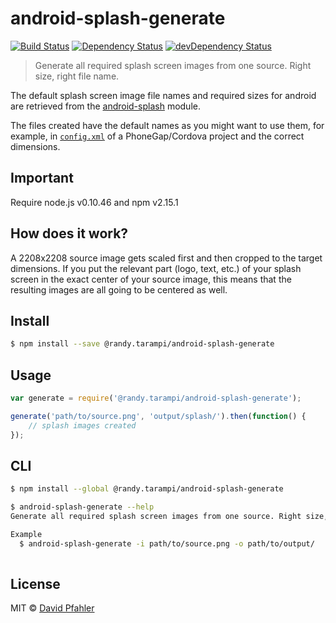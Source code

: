 # android-splash-generate 
[![Build Status](https://travis-ci.com/randytarampi/android-splash-generate.svg?branch=master)](https://travis-ci.com/randytarampi/android-splash-generate)
[![Dependency Status](https://david-dm.org/randytarampi/android-splash-generate.svg)](https://david-dm.org/randytarampi/android-splash-generate)
[![devDependency Status](https://david-dm.org/randytarampi/android-splash-generate/dev-status.svg)](https://david-dm.org/randytarampi/android-splash-generate#info=devDependencies) 

> Generate all required splash screen images from one source. Right size, right file name.

The default splash screen image file names and required sizes for android are retrieved from the [android-splash](http://github.com/randytarampi/android-splash) module. 

The files created have the default names as you might want to use them, for example, in [`config.xml`](http://docs.phonegap.com/en/3.5.0/config_ref_images.md.html) of a PhoneGap/Cordova project and the correct dimensions.

## Important

Require node.js v0.10.46 and npm v2.15.1

## How does it work?

A 2208x2208 source image gets scaled first and then cropped to the target dimensions. If you put the relevant part (logo, text, etc.) of your splash screen in the exact center of your source image, this means that the resulting images are all going to be centered as well.


## Install

```sh
$ npm install --save @randy.tarampi/android-splash-generate
```


## Usage

```js
var generate = require('@randy.tarampi/android-splash-generate');

generate('path/to/source.png', 'output/splash/').then(function() {
	// splash images created
});

```


## CLI

```sh
$ npm install --global @randy.tarampi/android-splash-generate
```

```sh
$ android-splash-generate --help
Generate all required splash screen images from one source. Right size, right file name.

Example
  $ android-splash-generate -i path/to/source.png -o path/to/output/
	
```


## License
MIT © [David Pfahler](http://excellenteasy.com)

